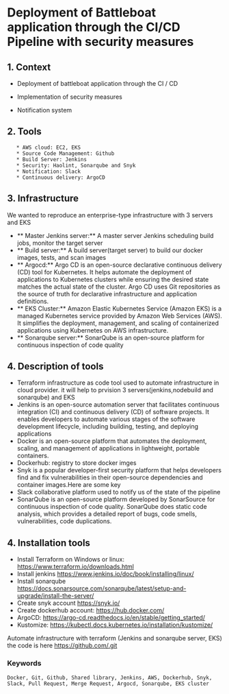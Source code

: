 # Deployment of Battleboat application through the CI/CD Pipeline with security measures

## 1. **Context**
   
   * Deployment of battleboat application through the CI / CD
   
   * Implementation of security measures
   
   * Notification system

## 2. **Tools**
       * AWS cloud: EC2, EKS                                     
       * Source Code Management: Github
       * Build Server: Jenkins 
       * Security: Haolint, Sonarqube and Snyk                                         
       * Notification: Slack
       * Continuous delivery: ArgoCD                                        
       
## 3. **Infrastructure**
We wanted to reproduce an enterprise-type infrastructure with 3 servers and EKS

- ** Master Jenkins server:**
A master server Jenkins scheduling build jobs, monitor the target server
- ** Build server:**
A build server(target server) to build our docker images, tests, and scan images
- ** Argocd:**
  Argo CD is an open-source declarative continuous delivery (CD) tool for Kubernetes. It helps automate the deployment of applications to Kubernetes clusters 
  while ensuring the desired state matches the actual state of the cluster. Argo CD uses Git repositories as the source of truth for declarative infrastructure 
  and application definitions.
- ** EKS Cluster:**
Amazon Elastic Kubernetes Service (Amazon EKS) is a managed Kubernetes service provided by Amazon Web Services (AWS). It simplifies the deployment, management, and scaling of containerized applications using Kubernetes on AWS infrastructure. 
- ** Sonarqube server:**
SonarQube is an open-source platform for continuous inspection of code quality

## 4. **Description of tools**
- Terraform infrastructure as code tool used to automate infrastructure in cloud provider. it will help to prvision 3 servers(jenkins,nodebuild and sonarqube) and EKS
- Jenkins is an open-source automation server that facilitates continuous integration (CI) and continuous delivery (CD) of software projects. It enables developers to automate various stages of the software development lifecycle, including building, testing, and deploying applications
- Docker is an open-source platform that automates the deployment, scaling, and management of applications in lightweight, portable containers.
- Dockerhub: registry to store docker imges
- Snyk is a popular developer-first security platform that helps developers find and fix vulnerabilities in their open-source dependencies and container 
  images.Here are some key
- Slack collaborative platform used to notify us of the state of the pipeline
- SonarQube is an open-source platform developed by SonarSource for continuous inspection of code quality. SonarQube does static code analysis, which provides a 
  detailed report of bugs, code smells, vulnerabilities, code duplications.
## 4. **Installation tools** 
- Install Terraform on Windows or linux: https://www.terraform.io/downloads.html
- Install jenkins https://www.jenkins.io/doc/book/installing/linux/
- Install sonarqube https://docs.sonarsource.com/sonarqube/latest/setup-and-upgrade/install-the-server/
- Create snyk account https://snyk.io/
- Create dockerhub account: https://hub.docker.com/
- ArgoCD: https://argo-cd.readthedocs.io/en/stable/getting_started/
- Kustomize: https://kubectl.docs.kubernetes.io/installation/kustomize/

Automate infrastructure with terraform (Jenkins and sonarqube server, EKS) the code is here https://github.com/.git


### Keywords

```
Docker, Git, Github, Shared library, Jenkins, AWS, Dockerhub, Snyk, Slack, Pull Request, Merge Request, Argocd, Sonarqube, EKS cluster

